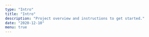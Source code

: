 ```yaml
---
type: "Intro"
title: "Intro"
description: "Project overview and instructions to get started."
date: "2020-12-10"
menu: true
---
```

